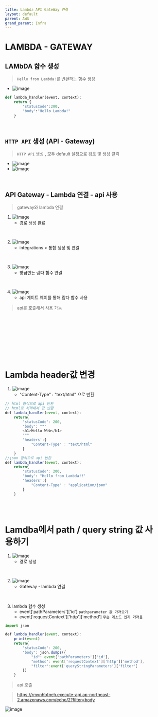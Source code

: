 ```yaml
---
title: Lambda API GateWay 연결
layout: default
parent: AWS
grand_parent: Infra
---
```


# LAMBDA - GATEWAY

## LAMbDA 함수 생성

> `Hello from Lambda!`를 반환하는 함수 생성

- ![image](../../../image/a57.png)

```py
def lambda_handler(event, context):
    return {
        'statusCode':200,
        'body':"Hello Lambda!"
    }
```

<br />

## `HTTP API` 생성 (API - Gateway)

> `HTTP API` 생성 , 모두 default 설정으로 검토 및 생성 클릭

- ![image](../../../image/a58.png)
- ![image](../../../image/a59.png)

<br />

## API Gateway - Lambda 연결 - api 사용

> gateway와 lambda 연결

1. ![image](../../../image/a60.png)
   - 경로 생성 완료

<br />

2. ![image](../../../image/a61.png)
   - integrations > 통합 생성 및 연결

<br />

3. ![image](../../../image/a62.png)
   - 방금만든 람다 함수 연결

<br />

4. ![image](../../../image/a63.png)
   - api 게이트 웨이를 통해 람다 함수 사용

> api를 호출해서 사용 가능

<br />
<br />
<br />
<br />
<br />
<br />
<br />
<br />

# Lambda header값 변경

1. ![image](../../../image/a64.png)
   - "Content-Type" : "text/html" 으로 반환

```js
// html 형식으로 api 반환
// html로 처리해서 값 반환
def lambda_handler(event, context):
    return{
        'statusCode': 200,
        'body': """
        <h1>Hello Web</h1>
        """
        'headers':{
            "Content-Type" : "text/html"
        }
    }
//json 형식으로 api 반환
def lambda_handler(event, context):
    return{
        'statusCode': 200,
        'body': "Hello from Lambda!!"
        'headers':{
            "Content-Type" : "application/json"
        }
    }
```

<br />
<br />

# Lamdba에서 path / query string 값 사용하기

1. ![image](../../../image/a65.png)
   - 경로 생성

<br />

2. ![image](../../../image/a66.png)
   - Gateway - lambda 연결

<br />

3. lambda 함수 생성
   - event['pathParameters']['id'] `pathparameter 값 가져오기`
   - event['requestContext']['http']['method'] `무슨 메소드 인지 가져옴`

```js
import json

def lambda_handler(event, context):
    print(event)
    return{
        'statusCode': 200,
        'body': json.dumps({
            "id": event['pathParameters']['id'],
            "method": event['requestContext']['http']['method'],
            "filter":event['queryStringParameters']['filter']
        })
    }
```

> api 호출

> https://rmvnhbfneh.execute-api.ap-northeast-2.amazonaws.com/echo/2?filter=body

![image](../../../image/a67.png)
